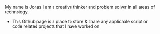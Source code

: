 My name is Jonas
I am a creative thinker and problem solver in all areas of technology.

- This Github page is a place to store & share any applicable script or code related projects that I have worked on
